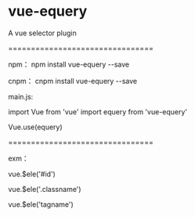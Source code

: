 # vue-equery
A vue selector plugin

================================

npm：
npm install vue-equery --save

cnpm：
cnpm install vue-equery --save

main.js:

import Vue from 'vue'
import equery from 'vue-equery'

Vue.use(equery)

================================

exm：

vue.$ele('#id')

vue.$ele('.classname')

vue.$ele('tagname')
